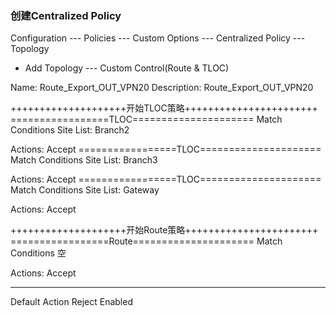 ### 创建Centralized Policy
Configuration --- Policies --- Custom Options --- Centralized Policy --- Topology

+ Add Topology --- Custom Control(Route & TLOC)

Name: Route_Export_OUT_VPN20
Description: Route_Export_OUT_VPN20

++++++++++++++++++++开始TLOC策略+++++++++++++++++++++++
=================TLOC=====================
Match Conditions
Site List: Branch2

Actions:
Accept
=================TLOC=====================
Match Conditions
Site List: Branch3

Actions:
Accept
=================TLOC=====================
Match Conditions
Site List: Gateway

Actions:
Accept

++++++++++++++++++++开始Route策略+++++++++++++++++++++++
=================Route=====================
Match Conditions
空

Actions:
Accept

------------------------------------------
Default Action
Reject  Enabled